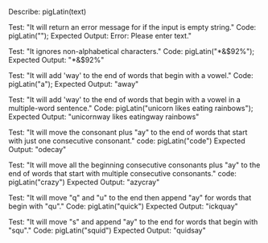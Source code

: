 Describe: pigLatin(text)

Test: "It will return an error message for if the input is empty string."
Code: pigLatin(""); 
Expected Output: Error: Please enter text."

Test: "It ignores non-alphabetical characters."
Code: pigLatin("*&$92%");
Expected Output: "*&$92%"

Test: "It will add 'way' to the end of words that begin with a vowel."
Code: pigLatin("a");
Expected Output: "away"

Test: "It will add 'way' to the end of words that begin with a vowel in a multiple-word sentence."
Code: pigLatin("unicorn likes eating rainbows");
Expected Output: "unicornway likes eatingway rainbows"

Test: "It will move the consonant plus "ay" to the end of words that start with just one consecutive consonant."
code: pigLatin("code")
Expected Output: "odecay"

Test: "It will move all the beginning consecutive consonants plus "ay" to the end of words that start with multiple consecutive consonants."
code: pigLatin("crazy")
Expected Output: "azycray"

Test: "It will move "q" and "u" to the end then append "ay" for words that begin with "qu"."
Code: pigLatin("quick")
Expected Output: "ickquay"

Test: "It will move "s" and append "ay" to the end for words that begin with "squ"."
Code: pigLatin("squid")
Expected Output: "quidsay"

<!-- Describe: vowelCounter();

Test: "It ignores non-alphabetical characters since they can't be vowels."
Code: vowelCounter("*&$92%");
Expected Output: 0

Test: "It recognizes a single vowel."
Code: vowelCounter("a");
Expected Output: 1

Test: "It recognizes a single vowel regardless of case."
Code: vowelCounter("A");
Expected Output: 1

Test: "It recognizes a single vowel in a word with multiple characters."
Code: vowelCounter("cat");
Expected Output: 1

Test: "It recognizes multiple vowels in a single word."
Code: vowelCounter("cater");
Expected Output: 2

Test: "It recognizes vowels in a multiple-word sentence."
Code: vowelCounter("cats catered the event");
Expected Output: 7

Test: "It recognizes vowels in a multiple word sentence regardless of capitalization."
Code: vowelCounter("CATS CATERED THE EVENT");
Expected Output: 7

Test: "It recognizes all vowels in a multiple-word sentence regardless of inconsistent capitalization."
Code: vowelCounter("CaTS CATEReD ThE EveNT");
Expected Output: 7 -->
